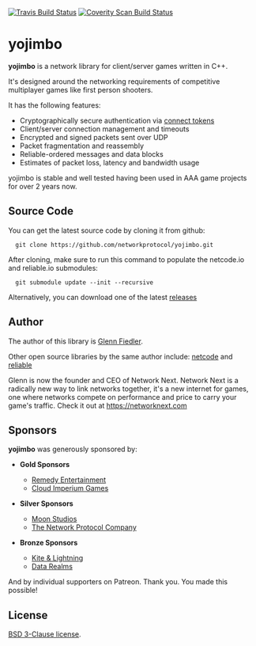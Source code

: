 [![Travis Build Status](https://travis-ci.org/networkprotocol/yojimbo.svg?branch=master)](https://travis-ci.org/networkprotocol/yojimbo) [![Coverity Scan Build Status](https://scan.coverity.com/projects/11339/badge.svg)](https://scan.coverity.com/projects/11339)

# yojimbo

**yojimbo** is a network library for client/server games written in C++.

It's designed around the networking requirements of competitive multiplayer games like first person shooters. 

It has the following features:

* Cryptographically secure authentication via [connect tokens](https://github.com/networkprotocol/netcode/blob/master/STANDARD.md)
* Client/server connection management and timeouts
* Encrypted and signed packets sent over UDP
* Packet fragmentation and reassembly
* Reliable-ordered messages and data blocks
* Estimates of packet loss, latency and bandwidth usage

yojimbo is stable and well tested having been used in AAA game projects for over 2 years now.

## Source Code

You can get the latest source code by cloning it from github:

      git clone https://github.com/networkprotocol/yojimbo.git

After cloning, make sure to run this command to populate the netcode.io and reliable.io submodules:

      git submodule update --init --recursive
   
Alternatively, you can download one of the latest [releases](https://github.com/networkprotocol/yojimbo/releases)

## Author

The author of this library is [Glenn Fiedler](https://www.linkedin.com/in/glennfiedler).

Other open source libraries by the same author include: [netcode](http://netcode.io) and [reliable](https://github.com/networkprotocol/reliable)

Glenn is now the founder and CEO of Network Next. Network Next is a radically new way to link networks together, it's a new internet for games, one where networks compete on performance and price to carry your game's traffic. Check it out at https://networknext.com

## Sponsors

**yojimbo** was generously sponsored by:

* **Gold Sponsors**
    * [Remedy Entertainment](http://www.remedygames.com/)
    * [Cloud Imperium Games](https://cloudimperiumgames.com)
    
* **Silver Sponsors**
    * [Moon Studios](http://www.oriblindforest.com/#!moon-3/)
    * [The Network Protocol Company](http://www.thenetworkprotocolcompany.com)
    
* **Bronze Sponsors**
    * [Kite & Lightning](http://kiteandlightning.la/)
    * [Data Realms](http://datarealms.com)
 
And by individual supporters on Patreon. Thank you. You made this possible!

## License

[BSD 3-Clause license](https://opensource.org/licenses/BSD-3-Clause).
